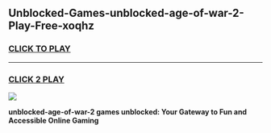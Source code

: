 
## Unblocked-Games-unblocked-age-of-war-2-Play-Free-xoqhz
<h3>
<a href="https://premium76.site?title=unblocked-age-of-war-2&ref=23A">CLICK TO PLAY</a></h3>
<hr>

<h3>
<a href="https://premium76.site?title=unblocked-age-of-war-2&ref=23A">CLICK 2 PLAY</a>
  
</h3>

<a href="https://premium76.site?title=unblocked-age-of-war-2&ref=23A"><img src="https://clearcache.store/games.png"></a>


**unblocked-age-of-war-2 games unblocked: Your Gateway to Fun and Accessible Online Gaming**
